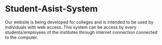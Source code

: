 # Student-Asist-System
Our website is being developed for colleges and is intended to be used by individuals with web access. This system can be access by every students/employees of the institutes through internet connection connected to the computer.
